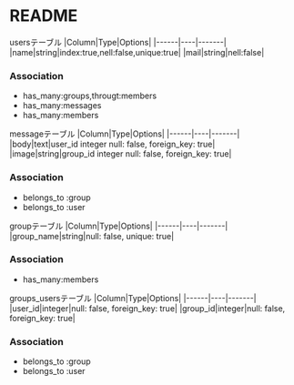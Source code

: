 # README
usersテーブル
|Column|Type|Options|
|------|----|-------|
|name|string|index:true,nell:false,unique:true|
|mail|string|nell:false|
### Association
- has_many:groups,througt:members
- has_many:messages
- has_many:members

messageテーブル
|Column|Type|Options|
|------|----|-------|
|body|text|user_id integer null: false, foreign_key: true|
|image|string|group_id integer null: false, foreign_key: true|
### Association
- belongs_to :group
- belongs_to :user

groupテーブル
|Column|Type|Options|
|------|----|-------|
|group_name|string|null: false, unique: true|
### Association
- has_many:members

groups_usersテーブル
|Column|Type|Options|
|------|----|-------|
|user_id|integer|null: false, foreign_key: true|
|group_id|integer|null: false, foreign_key: true|
### Association
- belongs_to :group
- belongs_to :user
